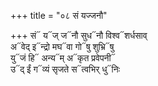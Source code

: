 +++
title = "०८ सं यज्जनौ"

+++
सं᳓ य᳓ज् ज᳓नौ सुध᳓नौ विश्व᳓शर्धसाव्  
अ᳓वेद् इ᳓न्द्रो मघ᳓वा गो᳓षु शुभ्रि᳓षु  
यु᳓जं हि᳓ अन्य᳓म् अ᳓कृत प्रवेपनी᳓  
उ᳓द् ईं ग᳓व्यं सृजते स᳓त्वभिर् धु᳓निः